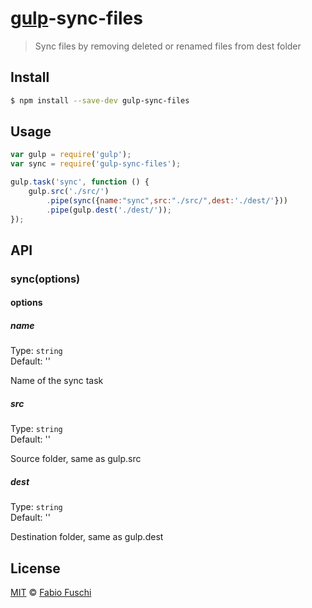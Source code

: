 # [gulp](http://gulpjs.com)-sync-files

> Sync files by removing deleted or renamed files from dest folder


## Install

```bash
$ npm install --save-dev gulp-sync-files
```


## Usage

```js
var gulp = require('gulp');
var sync = require('gulp-sync-files');

gulp.task('sync', function () {
	gulp.src('./src/')
		.pipe(sync({name:"sync",src:"./src/",dest:'./dest/'}))
		.pipe(gulp.dest('./dest/'));
});
```


## API

### sync(options)

#### options

##### name

Type: `string`  
Default: ''

Name of the sync task

##### src

Type: `string`  
Default: ''

Source folder, same as gulp.src

##### dest

Type: `string`  
Default: ''

Destination folder, same as gulp.dest


## License

[MIT](http://opensource.org/licenses/MIT) © [Fabio Fuschi](http://sindresorhus.com)
